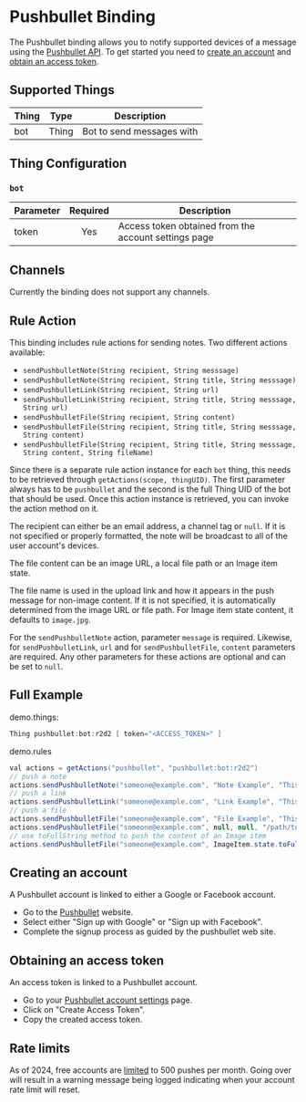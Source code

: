 # Pushbullet Binding

The Pushbullet binding allows you to notify supported devices of a message using the [Pushbullet API](https://docs.pushbullet.com).
To get started you need to [create an account](#creating-an-account) and [obtain an access token](#obtaining-an-access-token).

## Supported Things

| Thing | Type  | Description               |
| ----- | ----- | ------------------------- |
| bot   | Thing | Bot to send messages with |

## Thing Configuration

### `bot`

| Parameter | Required | Description                                          |
| --------- | :------: | ---------------------------------------------------- |
| token     |   Yes    | Access token obtained from the account settings page |

## Channels

Currently the binding does not support any channels.

## Rule Action

This binding includes rule actions for sending notes.
Two different actions available:

- `sendPushbulletNote(String recipient, String messsage)`
- `sendPushbulletNote(String recipient, String title, String messsage)`
- `sendPushbulletLink(String recipient, String url)`
- `sendPushbulletLink(String recipient, String title, String messsage, String url)`
- `sendPushbulletFile(String recipient, String content)`
- `sendPushbulletFile(String recipient, String title, String messsage, String content)`
- `sendPushbulletFile(String recipient, String title, String messsage, String content, String fileName)`

Since there is a separate rule action instance for each `bot` thing, this needs to be retrieved through `getActions(scope, thingUID)`.
The first parameter always has to be `pushbullet` and the second is the full Thing UID of the bot that should be used.
Once this action instance is retrieved, you can invoke the action method on it.

The recipient can either be an email address, a channel tag or `null`.
If it is not specified or properly formatted, the note will be broadcast to all of the user account's devices.

The file content can be an image URL, a local file path or an Image item state.

The file name is used in the upload link and how it appears in the push message for non-image content.
If it is not specified, it is automatically determined from the image URL or file path.
For Image item state content, it defaults to `image.jpg`.

For the `sendPushbulletNote` action, parameter `message` is required.
Likewise, for `sendPushbulletLink`, `url` and for `sendPushbulletFile`, `content` parameters are required.
Any other parameters for these actions are optional and can be set to `null`.

## Full Example

demo.things:

```java
Thing pushbullet:bot:r2d2 [ token="<ACCESS_TOKEN>" ]

```

demo.rules

```java
val actions = getActions("pushbullet", "pushbullet:bot:r2d2")
// push a note
actions.sendPushbulletNote("someone@example.com", "Note Example", "This is the pushed note.")
// push a link
actions.sendPushbulletLink("someone@example.com", "Link Example", "This is the pushed link", "https://example.com")
// push a file
actions.sendPushbulletFile("someone@example.com", "File Example", "This is the pushed file", "https://example.com/image.png")
actions.sendPushbulletFile("someone@example.com", null, null, "/path/to/somefile.pdf", "document.pdf")
// use toFullString method to push the content of an Image item
actions.sendPushbulletFile("someone@example.com", ImageItem.state.toFullString)
```

## Creating an account

A Pushbullet account is linked to either a Google or Facebook account.

- Go to the [Pushbullet](https://www.pushbullet.com) website.
- Select either "Sign up with Google" or "Sign up with Facebook".
- Complete the signup process as guided by the pushbullet web site.

## Obtaining an access token

An access token is linked to a Pushbullet account.

- Go to your [Pushbullet account settings](https://www.pushbullet.com/#settings/account) page.
- Click on "Create Access Token".
- Copy the created access token.

## Rate limits

As of 2024, free accounts are [limited](https://docs.pushbullet.com/#limits) to 500 pushes per month.
Going over will result in a warning message being logged indicating when your account rate limit will reset.
